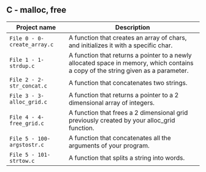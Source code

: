 ## C - malloc, free

| Project name | Description |
| ------------ | ----------- |
| `File 0 - 0-create_array.c` | A function that creates an array of chars, and initializes it with a specific char. |
| `File 1 - 1-strdup.c` | A function that returns a pointer to a newly allocated space in memory, which contains a copy of the string given as a parameter. |
| `File 2 - 2-str_concat.c` | A function that concatenates two strings. |
| `File 3 - 3-alloc_grid.c` | A function that returns a pointer to a 2 dimensional array of integers. |
| `File 4 - 4-free_grid.c` | A function that frees a 2 dimensional grid previously created by your alloc_grid function. |
| `File 5 - 100-argstostr.c` | A function that concatenates all the arguments of your program. |
| `File 5 - 101-strtow.c` | A function that splits a string into words. |
